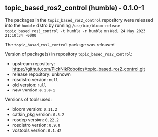 ## topic_based_ros2_control (humble) - 0.1.0-1

The packages in the `topic_based_ros2_control` repository were released into the `humble` distro by running `/usr/bin/bloom-release topic_based_ros2_control -t humble -r humble` on `Wed, 24 May 2023 21:10:34 -0000`

The `topic_based_ros2_control` package was released.

Version of package(s) in repository `topic_based_ros2_control`:

- upstream repository: https://github.com/PickNikRobotics/topic_based_ros2_control.git
- release repository: unknown
- rosdistro version: `null`
- old version: `null`
- new version: `0.1.0-1`

Versions of tools used:

- bloom version: `0.11.2`
- catkin_pkg version: `0.5.2`
- rosdep version: `0.22.2`
- rosdistro version: `0.9.0`
- vcstools version: `0.1.42`


